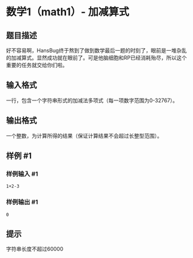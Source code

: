 # 数学1（math1）- 加减算式

## 题目描述

好不容易啊，HansBug终于熬到了做到数学最后一题的时刻了，眼前是一堆杂乱的加减算式。显然成功就在眼前了。可是他脑细胞和RP已经消耗殆尽，所以这个重要的任务就交给你们啦。


## 输入格式

一行，包含一个字符串形式的加减法多项式（每一项数字范围为0-32767）。


## 输出格式

一个整数，为计算所得的结果（保证计算结果不会超过长整型范围）。


## 样例 #1

### 样例输入 #1
```
1+2-3
```

### 样例输出 #1

```
0
```

## 提示

字符串长度不超过60000

